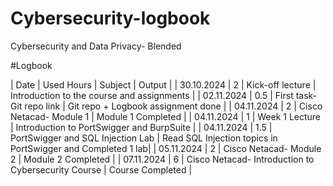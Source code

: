 # Cybersecurity-logbook
Cybersecurity and Data Privacy- Blended

#Logbook

| Date | Used Hours | Subject | Output | 
| 30.10.2024   | 2     | Kick-off lecture                                    | Introduction to the course and assignments    |
| 02.11.2024   | 0.5   | First task- Git repo link                           | Git repo + Logbook assignment done    |
| 04.11.2024   | 2     | Cisco Netacad- Module 1                             | Module 1 Completed     |
| 04.11.2024   | 1     | Week 1 Lecture                                      | Introduction to PortSwigger and BurpSuite   |
| 04.11.2024   | 1.5   | PortSwigger and SQL Injection Lab                   | Read SQL Injection topics in PortSwigger and Completed 1 lab|
| 05.11.2024   | 2     | Cisco Netacad- Module 2                             | Module 2 Completed    |
| 07.11.2024   | 6     | Cisco Netacad- Introduction to Cybersecurity Course | Course Completed    |
